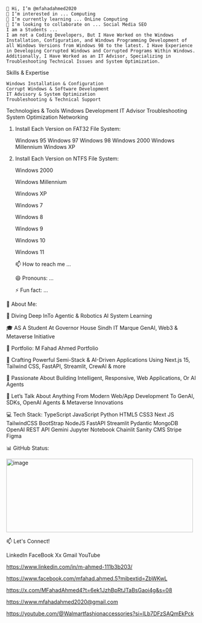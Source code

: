 
    👋 Hi, I’m @mfahadahmed2020
    👀 I’m interested in ... Computing
    🌱 I’m currently learning ... OnLine Computing
    💞️ I’m looking to collaborate on ... Social Media SEO
    I am a Students ...
    I am not a Coding Developers, But I Have Worked on the Windows Installation, Configuration, and Windows Programming Development of all Windows Versions from Windows 98 to the latest. I Have Experience in Developing Corrupted Windows and Corrupted Programs Within Windows.
    Additionally, I Have Worked as an IT Advisor, Specializing in Troubleshooting Technical Issues and System Optimization.

Skills & Expertise

    Windows Installation & Configuration
    Corrupt Windows & Software Development
    IT Advisory & System Optimization
    Troubleshooting & Technical Support

Technologies & Tools
Windows
Development
IT Advisor
Troubleshooting
System Optimization
Networking
1. Install Each Version on FAT32 File System:

    Windows 95
    Windows 97
    Windows 98
    Windows 2000
    Windows Millennium
    Windows XP

2. Install Each Version on NTFS File System:

    Windows 2000

    Windows Millennium

    Windows XP

    Windows 7

    Windows 8

    Windows 9

    Windows 10

    Windows 11

    📫 How to reach me ...

    😄 Pronouns: ...

    ⚡ Fun fact: ...


💫 About Me:

🧠 Diving Deep InTo Agentic & Robotics AI System Learning

🎓 AS A Student At Governor House Sindh IT Marque GenAI, Web3 & Metaverse Initiative

🔗 Portfolio: M Fahad Ahmed Portfolio

🚀 Crafting Powerful Semi-Stack & AI-Driven Applications Using Next.js 15, Tailwind CSS, FastAPI, Streamlit, CrewAI & more

🤝 Passionate About Building Intelligent, Responsive, Web Applications, Or AI Agents

💬 Let’s Talk About Anything From Modern Web/App Development To GenAI, SDKs, OpenAI Agents & Metaverse Innovations

💻 Tech Stack:
    TypeScript JavaScript Python HTML5 CSS3 Next JS TailwindCSS BootStrap NodeJS FastAPI Streamlit Pydantic MongoDB
    OpenAI REST API Gemini Jupyter Notebook Chainlit Sanity CMS Stripe  Figma

📊 GitHub Status:

<img width="495" height="195" alt="image" src="https://github.com/user-attachments/assets/8dcf4dcb-d295-4f22-a269-e3599466d8fa" />


📫 Let's Connect!

LinkedIn            FaceBook        Xx            Gmail            YouTube

https://www.linkedin.com/in/m-ahmed-111b3b203/

https://www.facebook.com/mfahad.ahmed.5?mibextid=ZbWKwL

https://x.com/MFahadAhmed4?t=6ek1JzhBpRtJTaBsGaoi4g&s=08

https://www.mfahadahmed2020@gmail.com

https://youtube.com/@Walmartfashionaccessories?si=lLb7DFzSAQmEkPck
